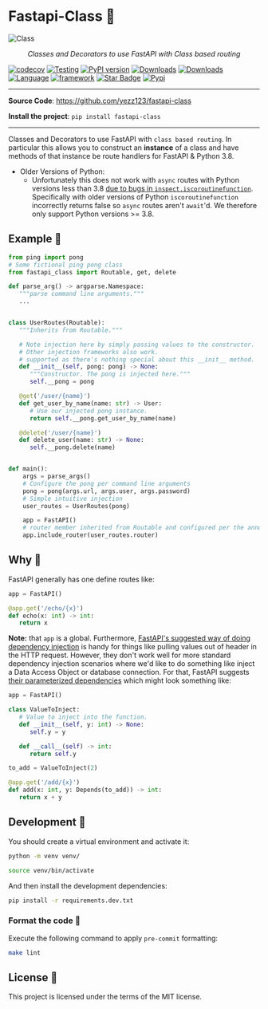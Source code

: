 # Fastapi-Class 🦜

![Class](https://user-images.githubusercontent.com/52716203/137606695-f110f129-08b1-45f3-a445-962c1f28378c.png)

<p align="center">
    <em>Classes and Decorators to use FastAPI with Class based routing</em>
</p>

[![codecov](https://codecov.io/gh/yezz123/fastapi-class/branch/main/graph/badge.svg?token=1W73kO30IL)](https://codecov.io/gh/yezz123/fastapi-class)
[![Testing](https://github.com/yezz123/fastapi-class/actions/workflows/test.yml/badge.svg)](https://github.com/yezz123/fastapi-class/actions/workflows/test.yml)
[![PyPI version](https://badge.fury.io/py/fastapi-class.svg)](https://badge.fury.io/py/fastapi-class)
[![Downloads](https://pepy.tech/badge/fastapi-class/month)](https://pepy.tech/project/fastapi-class)
[![Downloads](https://pepy.tech/badge/fastapi-class/week)](https://pepy.tech/project/fastapi-class)
[![Language](https://img.shields.io/badge/Language-Python-green?style)](https://github.com/yezz123)
[![framework](https://img.shields.io/badge/Framework-FastAPI-blue?style)](https://fastapi.tiangolo.com/)
[![Star Badge](https://img.shields.io/static/v1?label=%F0%9F%8C%9F&message=If%20Useful&style=style=flatcolor=BC4E99)](https://github.com/yezz123/fastapi-class)
[![Pypi](https://img.shields.io/pypi/pyversions/fastapi-class.svg?color=%2334D058)](https://pypi.org/project/fastapi-class)

---

**Source Code**: <https://github.com/yezz123/fastapi-class>

**Install the project**: `pip install fastapi-class`

---

Classes and Decorators to use FastAPI with `class based routing`. In particular this allows you to
construct an **instance** of a class and have methods of that instance be route handlers for FastAPI & Python 3.8.

- Older Versions of Python:
  - Unfortunately this does not work with `async` routes with Python versions less than 3.8 [due to bugs in `inspect.iscoroutinefunction`](https://stackoverflow.com/a/52422903/1431244). Specifically with older versions of Python `iscoroutinefunction` incorrectly returns false so `async` routes aren't `await`'d. We therefore only support Python versions >= 3.8.

## Example 🐢

```py
from ping import pong
# Some fictional ping pong class
from fastapi_class import Routable, get, delete

def parse_arg() -> argparse.Namespace:
   """parse command line arguments."""
   ...


class UserRoutes(Routable):
   """Inherits from Routable."""

   # Note injection here by simply passing values to the constructor.
   # Other injection frameworks also work.
   # supported as there's nothing special about this __init__ method.
   def __init__(self, pong: pong) -> None:
      """Constructor. The pong is injected here."""
      self.__pong = pong

   @get('/user/{name}')
   def get_user_by_name(name: str) -> User:
      # Use our injected pong instance.
      return self.__pong.get_user_by_name(name)

   @delete('/user/{name}')
   def delete_user(name: str) -> None:
      self.__pong.delete(name)


def main():
    args = parse_args()
    # Configure the pong per command line arguments
    pong = pong(args.url, args.user, args.password)
    # Simple intuitive injection
    user_routes = UserRoutes(pong)

    app = FastAPI()
    # router member inherited from Routable and configured per the annotations.
    app.include_router(user_routes.router)
```

## Why 🐣

FastAPI generally has one define routes like:

```py
app = FastAPI()

@app.get('/echo/{x}')
def echo(x: int) -> int:
   return x
```

__Note:__ that `app` is a global. Furthermore, [FastAPI's suggested way of doing dependency injection](https://fastapi.tiangolo.com/tutorial/dependencies/classes-as-dependencies/) is handy for things like pulling values out of header in the HTTP request. However, they don't work well for more standard dependency injection scenarios where we'd like to do something like inject a Data Access Object or database connection. For that, FastAPI suggests [their parameterized dependencies](https://fastapi.tiangolo.com/advanced/advanced-dependencies/) which might look something like:

```py
app = FastAPI()

class ValueToInject:
   # Value to inject into the function.
   def __init__(self, y: int) -> None:
      self.y = y

   def __call__(self) -> int:
      return self.y

to_add = ValueToInject(2)

@app.get('/add/{x}')
def add(x: int, y: Depends(to_add)) -> int:
   return x + y
```

## Development 🚧

You should create a virtual environment and activate it:

```bash
python -m venv venv/
```

```bash
source venv/bin/activate
```

And then install the development dependencies:

```bash
pip install -r requirements.dev.txt
```

### Format the code 💅

Execute the following command to apply `pre-commit` formatting:

```bash
make lint
```

## License 🍻

This project is licensed under the terms of the MIT license.
